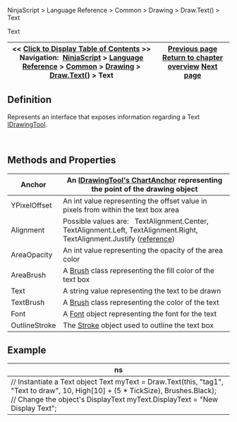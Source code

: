 ﻿


NinjaScript \> Language Reference \> Common \> Drawing \> Draw.Text() \> Text






















Text







| \<\< [Click to Display Table of Contents](text.md) \>\> **Navigation:**     [NinjaScript](ninjascript.md) \> [Language Reference](language_reference_wip.md) \> [Common](common.md) \> [Drawing](drawing.md) \> [Draw.Text()](draw_text.md) \> Text | [Previous page](draw_text.md) [Return to chapter overview](draw_text.md) [Next page](draw_textfixed.md) |
| --- | --- |











## Definition


Represents an interface that exposes information regarding a Text [IDrawingTool](idrawingtool.md).


 


## Methods and Properties




| Anchor | An [IDrawingTool's ChartAnchor](idrawingtool.htm#chartanchor) representing the point of the drawing object |
| --- | --- |
| YPixelOffset | An int value representing the offset value in pixels from within the text box area |
| Alignment | Possible values are:   TextAlignment.Center,  TextAlignment.Left,  TextAlignment.Right,  TextAlignment.Justify ([reference](https://msdn.microsoft.com/en-us/library/system.windows.textalignment(v=vs.110).aspx)) |
| AreaOpacity | An int value representing the opacity of the area color |
| AreaBrush | A [Brush](http://msdn.microsoft.com/en-us/library/system.windows.media.brush(v=vs.110).aspx) class representing the fill color of the text box |
| Text | A string value representing the text to be drawn |
| TextBrush | A [Brush](http://msdn.microsoft.com/en-us/library/system.windows.media.brush(v=vs.110).aspx) class representing the color of the text |
| Font | A [Font](http://msdn.microsoft.com/en-us/library/system.drawing.font_members(v=vs.90).aspx) object representing the font for the text |
| OutlineStroke | The [Stroke](stroke_class.md) object used to outline the text box |



## 


## 


## 


## Example




| ns |
| --- |
| // Instantiate a Text object Text myText \= Draw.Text(this, "tag1", "Text to draw", 10, High\[10] \+ (5 \* TickSize), Brushes.Black);   // Change the object's DisplayText myText.DisplayText \= "New Display Text"; |









